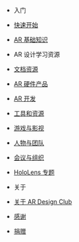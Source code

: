 - 入门
 - [快速开始]()
 - [AR 基础知识](/intro-ar)

- AR 设计学习资源
 - [文档资源](/resources)
 - [AR 硬件产品](/devices)
 - [AR 开发](/dev)
 - [工具和资源](/tools)
 - [游戏与影视](/art)
 - [人物与团队](/genius)
 - [会议与组织](/conference)
 - [HoloLens 专题](/hololens)

- 关于
 - [关于 AR Design Club](/about)
 - [感谢](/thx)
 - [捐赠](/donat)
 
